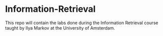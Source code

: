 # Information-Retrieval


This repo will contain the labs done during the Information Retrieval course taught by Ilya Markov at the University of Amsterdam. 
